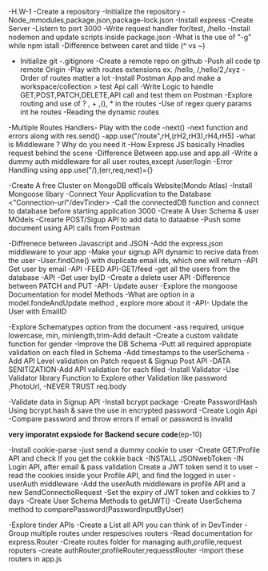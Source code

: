 -H.W-1
-Create a repository
-Initialize the repository
-Node_mmodules,package.json,package-lock.json
-Install express
-Create Server
-Listern to port 3000
-Write request handler for/test, /hello
-Install nodemon and update scripts inside    package.json
-What is the use of "-g" while npm istall
-Difference between caret and tilde (^ vs ~)

- Initialize git
-.gitignore
-Create a remote repo on github
-Push all code tp remote Origin
-Play with routes extensions ex. /hello, /,hello/2,/xyz
-Order of routes matter a lot
-Install Postman App and make a workspace/collection > test Api call
-Write Logic to handle GET,POST,PATCH,DELETE,API call and test them on Postman
-Explore routing and use of  ? , + ,(), * in the routes
-Use of regex query params int he routes
-Reading the dynamic routes


-Multiple Routes Handlers- Play with the code
-next()
-next function and errors along with res.send()
-app.use("/route",rH,(rH2,rH3),rH4,rH5)
-what is Middleware ? Why do you need it
-How Express JS basically Hnadles request behind the scene
-Difference Between app.use and app.all
-Write a dummy auth middleware for all user routes,except /user/login
-Error Handling using app.use("/),(err,req,next)={}



-Create A free Cluster on MongoDB officals Website(Mondo Atlas)
-Install Mongoose libary
-Connect Your Applicvation to the Database <"Connection-url"/devTinder>
-Call the connectedDB function and connect to database before starting application 3000
-Create A User Schema & user MOdels
-Crearte POST/Sigup API to add data to dataabse
-Push some document using API calls from Postman



-Diffrenece between Javascript and JSON
-Add the express.json middleware to your app
-Make your signup API dynamic to recive data from the user
-User.findOne() with duplicate email ids, which one will return
-API Get user by email
-API -FEED API-GET/feed -get all the users from the database
-API -Get user byID
-Create a delete user API
-Difference between PATCH  and  PUT
-API- Update auser
-Explore the mongoose Documentation for model Methods
-What are option in a model.fondeAndUpdate method , explore more about it
-API- Update the User with EmailID


-Explore Schematypes option from the document
-ass required, unique lowercase, min, minlength,trim-Add default
-Create a custom validate function for gender
-Improve the DB Schema -Putt all required appropiate validation on each filed in Schema
-Add timestamps to the userSchema
-Add API Level validation on Patch request & Signup Post API
-DATA SENITIZATION-Add API validation for each filed
-Install Validator
-Use Validator library Function to Explore other Validation like password ,PhotoUrl,
-NEVER TRUST req.body




-Validate data in Signup API
-Install bcrypt package
-Create PasswordHash Using bcrypt.hash & save the use in encrypted password
-Create Login Api
-Compare password and throw errors if email or password is invalid




**very imporatnt expsiode for Backend secure code**(ep-10)


-Install cookie-parse
-just send a dummy cookie to user
-Create GET/Profile API and check If you get the cokkie back
-INSTALL JSONwebToken
-IN Login API, after email & pass validation Create a JWT token send it to user
-read the cookies inside your Profile API, and find the logged in user
-userAuth middleware
-Add the userAuth middleware in profile API and a new SendConnectioRequest
-Set the expiry of JWT token and cokkies to 7 days
-Create User Schema Methods to getJWT()
-Create UserSchema method to comparePassword(PasswordInputByUser)



-Explore tinder APIs
-Create a List all API you can think of in DevTinder
-Group multiple routes under respescives routers
-Read documentation for express.Router
-Create routes folder for managing auth,profile,request roputers
-create authRouter,profileRouter,requesstRouter
-Import these routers in app.js